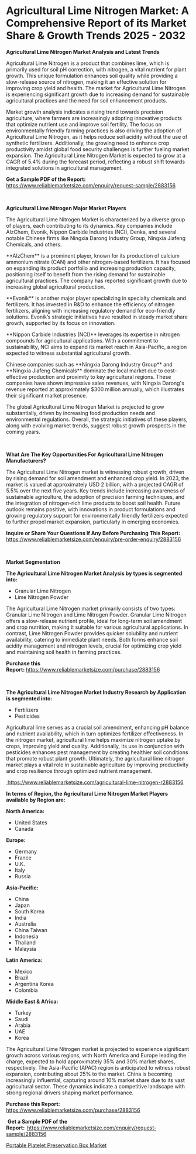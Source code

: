 <p><h1>Agricultural Lime Nitrogen Market: A Comprehensive Report of its Market Share & Growth Trends 2025 - 2032</h1></p><p><strong>Agricultural Lime Nitrogen Market Analysis and Latest Trends</strong></p>
<p><p>Agricultural Lime Nitrogen is a product that combines lime, which is primarily used for soil pH correction, with nitrogen, a vital nutrient for plant growth. This unique formulation enhances soil quality while providing a slow-release source of nitrogen, making it an effective solution for improving crop yield and health. The market for Agricultural Lime Nitrogen is experiencing significant growth due to increasing demand for sustainable agricultural practices and the need for soil enhancement products.</p><p>Market growth analysis indicates a rising trend towards precision agriculture, where farmers are increasingly adopting innovative products that optimize nutrient use and improve soil fertility. The focus on environmentally friendly farming practices is also driving the adoption of Agricultural Lime Nitrogen, as it helps reduce soil acidity without the use of synthetic fertilizers. Additionally, the growing need to enhance crop productivity amidst global food security challenges is further fueling market expansion. The Agricultural Lime Nitrogen Market is expected to grow at a CAGR of 5.4% during the forecast period, reflecting a robust shift towards integrated solutions in agricultural management.</p></p>
<p><strong>Get a Sample PDF of the Report:&nbsp;</strong> <a href="https://www.reliablemarketsize.com/enquiry/request-sample/2883156?utm_campaign=3248&utm_medium=2&utm_source=Github&utm_content=ia&utm_term=13032025&utm_id=agricultural-lime-nitrogen">https://www.reliablemarketsize.com/enquiry/request-sample/2883156</a></p>
<p>&nbsp;</p>
<p><strong>Agricultural Lime Nitrogen Major Market Players</strong></p>
<p><p>The Agricultural Lime Nitrogen Market is characterized by a diverse group of players, each contributing to its dynamics. Key companies include AlzChem, Evonik, Nippon Carbide Industries (NCI), Denka, and several notable Chinese firms like Ningxia Darong Industry Group, Ningxia Jiafeng Chemicals, and others.</p><p>**AlzChem** is a prominent player, known for its production of calcium ammonium nitrate (CAN) and other nitrogen-based fertilizers. It has focused on expanding its product portfolio and increasing production capacity, positioning itself to benefit from the rising demand for sustainable agricultural practices. The company has reported significant growth due to increasing global agricultural production.</p><p>**Evonik** is another major player specializing in specialty chemicals and fertilizers. It has invested in R&D to enhance the efficiency of nitrogen fertilizers, aligning with increasing regulatory demand for eco-friendly solutions. Evonik’s strategic initiatives have resulted in steady market share growth, supported by its focus on innovation.</p><p>**Nippon Carbide Industries (NCI)** leverages its expertise in nitrogen compounds for agricultural applications. With a commitment to sustainability, NCI aims to expand its market reach in Asia-Pacific, a region expected to witness substantial agricultural growth.</p><p>Chinese companies such as **Ningxia Darong Industry Group** and **Ningxia Jiafeng Chemicals** dominate the local market due to cost-effective production and proximity to key agricultural regions. These companies have shown impressive sales revenues, with Ningxia Darong's revenue reported at approximately $300 million annually, which illustrates their significant market presence.</p><p>The global Agricultural Lime Nitrogen Market is projected to grow substantially, driven by increasing food production needs and environmental regulations. Overall, the strategic initiatives of these players, along with evolving market trends, suggest robust growth prospects in the coming years.</p></p>
<p>&nbsp;</p>
<p><strong>What Are The Key Opportunities For Agricultural Lime Nitrogen Manufacturers?</strong></p>
<p><p>The Agricultural Lime Nitrogen market is witnessing robust growth, driven by rising demand for soil amendment and enhanced crop yield. In 2023, the market is valued at approximately USD 2 billion, with a projected CAGR of 5.5% over the next five years. Key trends include increasing awareness of sustainable agriculture, the adoption of precision farming techniques, and the integration of nitrogen-rich lime products to boost soil health. Future outlook remains positive, with innovations in product formulations and growing regulatory support for environmentally friendly fertilizers expected to further propel market expansion, particularly in emerging economies.</p></p>
<p><strong>Inquire or Share Your Questions If Any Before Purchasing This Report:</strong> <a href="https://www.reliablemarketsize.com/enquiry/pre-order-enquiry/2883156?utm_campaign=3248&utm_medium=2&utm_source=Github&utm_content=ia&utm_term=13032025&utm_id=agricultural-lime-nitrogen">https://www.reliablemarketsize.com/enquiry/pre-order-enquiry/2883156</a></p>
<p>&nbsp;</p>
<p><strong>Market Segmentation</strong></p>
<p><strong>The Agricultural Lime Nitrogen Market Analysis by types is segmented into:</strong></p>
<p><ul><li>Granular Lime Nitrogen</li><li>Lime Nitrogen Powder</li></ul></p>
<p><p>The Agricultural Lime Nitrogen market primarily consists of two types: Granular Lime Nitrogen and Lime Nitrogen Powder. Granular Lime Nitrogen offers a slow-release nutrient profile, ideal for long-term soil amendment and crop nutrition, making it suitable for various agricultural applications. In contrast, Lime Nitrogen Powder provides quicker solubility and nutrient availability, catering to immediate plant needs. Both forms enhance soil acidity management and nitrogen levels, crucial for optimizing crop yield and maintaining soil health in farming practices.</p></p>
<p><strong>Purchase this Report:&nbsp;</strong><a href="https://www.reliablemarketsize.com/purchase/2883156?utm_campaign=3248&utm_medium=2&utm_source=Github&utm_content=ia&utm_term=13032025&utm_id=agricultural-lime-nitrogen">https://www.reliablemarketsize.com/purchase/2883156</a></p>
<p>&nbsp;</p>
<p><strong>The Agricultural Lime Nitrogen Market Industry Research by Application is segmented into:</strong></p>
<p><ul><li>Fertilizers</li><li>Pesticides</li></ul></p>
<p><p>Agricultural lime serves as a crucial soil amendment, enhancing pH balance and nutrient availability, which in turn optimizes fertilizer effectiveness. In the nitrogen market, agricultural lime helps maximize nitrogen uptake by crops, improving yield and quality. Additionally, its use in conjunction with pesticides enhances pest management by creating healthier soil conditions that promote robust plant growth. Ultimately, the agricultural lime nitrogen market plays a vital role in sustainable agriculture by improving productivity and crop resilience through optimized nutrient management.</p></p>
<p><a href="https://www.reliablemarketsize.com/agricultural-lime-nitrogen-r2883156?utm_campaign=3248&utm_medium=2&utm_source=Github&utm_content=ia&utm_term=13032025&utm_id=agricultural-lime-nitrogen">&nbsp;https://www.reliablemarketsize.com/agricultural-lime-nitrogen-r2883156</a></p>
<p><strong>In terms of Region, the Agricultural Lime Nitrogen Market Players available by Region are:</strong></p>
<p>
    <p> <strong> North America: </strong>
        <ul>
            <li>United States</li>
            <li>Canada</li>
        </ul>
        </p> 
    <p> <strong> Europe: </strong>
        <ul>
            <li>Germany</li>
            <li>France</li>
            <li>U.K.</li>
            <li>Italy</li>
            <li>Russia</li>
        </ul>
        </p> 
    <p> <strong> Asia-Pacific: </strong>
        <ul>
            <li>China</li>
            <li>Japan</li>
            <li>South Korea</li>
            <li>India</li>
            <li>Australia</li>
            <li>China Taiwan</li>
            <li>Indonesia</li>
            <li>Thailand</li>
            <li>Malaysia</li>
        </ul>
        </p> 
    <p> <strong> Latin America: </strong>
        <ul>
            <li>Mexico</li>
            <li>Brazil</li>
            <li>Argentina Korea</li>
            <li>Colombia</li>
        </ul>
        </p> 
    <p> <strong> Middle East & Africa: </strong>
        <ul>
            <li>Turkey</li>
            <li>Saudi</li>
            <li>Arabia</li>
            <li>UAE</li>
            <li>Korea</li>
        </ul>
    </p>
    </p>
<p><p>The Agricultural Lime Nitrogen market is projected to experience significant growth across various regions, with North America and Europe leading the charge, expected to hold approximately 35% and 30% market shares, respectively. The Asia-Pacific (APAC) region is anticipated to witness robust expansion, contributing about 25% to the market. China is becoming increasingly influential, capturing around 10% market share due to its vast agricultural sector. These dynamics indicate a competitive landscape with strong regional drivers shaping market performance.</p></p>
<p><strong>Purchase this Report: </strong><a href="https://www.reliablemarketsize.com/purchase/2883156?utm_campaign=3248&utm_medium=2&utm_source=Github&utm_content=ia&utm_term=13032025&utm_id=agricultural-lime-nitrogen">https://www.reliablemarketsize.com/purchase/2883156</a></p>
<p>&nbsp;<strong>Get a Sample PDF of the Report:&nbsp;&nbsp;</strong><a href="https://www.reliablemarketsize.com/enquiry/request-sample/2883156?utm_campaign=3248&utm_medium=2&utm_source=Github&utm_content=ia&utm_term=13032025&utm_id=agricultural-lime-nitrogen">https://www.reliablemarketsize.com/enquiry/request-sample/2883156</a></p>
<p><strong></strong></p>
<p><p><a href="https://github.com/usraceby/Market-Research-Report-List-1/blob/main/portable-platelet-preservation-box-market.md?utm_campaign=3248&utm_medium=2&utm_source=Github&utm_content=ia&utm_term=13032025&utm_id=agricultural-lime-nitrogen">Portable Platelet Preservation Box Market</a></p></p>